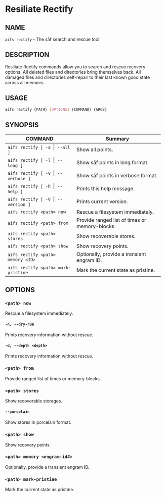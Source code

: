 # Resiliate Rectify

## NAME

`aifs rectify` - The sāf search and rescue tool

## DESCRIPTION

Resiliate Rectify commands allow you to search and rescue recovery options.
All deleted files and directories bring themselves back. All damaged
files and directories self-repair to their last known good state across
all memoirs.

## USAGE

``` bash
aifs rectify {PATH} [OPTIONS] {COMMAND} {ARGS}
```

## SYNOPSIS

|COMMAND                               |Summary                                         |
|--------------------------------------|------------------------------------------------|
|`aifs rectify [ -a `\|` --all ]`        |Show all points.                                |
|`aifs rectify [ -l `\|` --long ]`       |Show sāf points in long format.                 |
|`aifs rectify [ -v `\|` --verbose ]`    |Show sāf points in verbose format.              |
|`aifs rectify [ -h `\|` --help ]`       |Prints this help message.                       |
|`aifs rectify [ -V `\|` --version ]`    |Prints current version.                         |
|`aifs rectify <path> now`             |Rescue a filesystem immediately.                |
|`aifs rectify <path> from`            |Provide ranged list of times or memory-blocks.  |
|`aifs rectify <path> stores`          |Show recoverable stores.                        |
|`aifs rectify <path> show`            |Show recovery points.                           |
|`aifs rectify <path> memory <ID>`     |Optionally, provide a transient engram ID.      |
|`aifs rectify <path> mark-pristine`   |Mark the current state as pristine.             |

## OPTIONS

### `<path> now`

Rescue a filesystem immediately.

#### `-n, --dry-run`

Prints recovery information without rescue.

#### `-d, --depth <depth>`

Prints recovery information without rescue.

### `<path> from`

Provide ranged list of times or memory-blocks.

### `<path> stores`

Show recoverable storages.

#### `--porcelain`

Show stores in porcelain format.

### `<path> show`

Show recovery points.

### `<path> memory <engram-id#>`

Optionally, provide a transient engram ID.

### `<path> mark-pristine`

Mark the current state as pristine.
